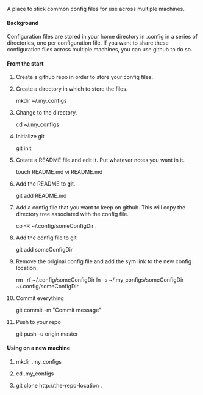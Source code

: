 A place to stick common config files for use across multiple machines.

#### Background
Configuration files are stored in your home directory in .config in a series of directories,
one per configuration file.  If you want to share these configuration files across multiple
machines, you can use github to do so.

#### From the start

1. Create a github repo in order to store your config files.
2. Create a directory in which to store the files.

    mkdir ~/.my_configs

3. Change to the directory.

    cd ~/.my_configs

4. Initialize git

    git init

5. Create a README file and edit it. Put whatever notes you want in it.

    touch README.md 
    vi README.md

6. Add the README to git.

    git add README.md

7. Add a config file that you want to keep on github. This will copy the directory tree
associated with the config file.

    cp -R ~/.config/someConfigDir .

8. Add the config file to git

    git add someConfigDir

9. Remove the original config file and add the sym link to the new config location.

    rm -rf ~/.config/someConfigDir
    ln -s ~/.my_configs/someConfigDir ~/.config/someConfigDir

10. Commit everything

    git commit -m "Commit message"

11. Push to your repo

    git push -u origin master


#### Using on a new machine

1. mkdir .my_configs

2. cd .my_configs

3. git clone http://the-repo-location .
 
